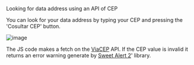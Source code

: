 Looking for data address using an API of CEP

You can look for your data address by typing your CEP and pressing the 'Cosultar CEP' button.

![image](https://github.com/henryfpassagem/api-cep/assets/68475407/77f70ecc-f9cf-42f2-80b2-9b0fbd4fd612)

The JS code makes a fetch on the [ViaCEP](https://viacep.com.br/) API. If the CEP value is invalid it returns an error warning generate by [Sweet Alert 2](https://sweetalert2.github.io/)' library.
